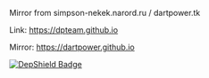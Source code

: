 Mirror from simpson-nekek.narord.ru / dartpower.tk 

Link: https://dpteam.github.io 

Mirror: https://dartpower.github.io 

[![DepShield Badge](https://depshield.sonatype.org/badges/dpteam/site/depshield.svg)](https://depshield.github.io) 
